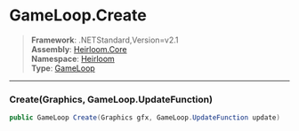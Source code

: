 # GameLoop.Create

> **Framework**: .NETStandard,Version=v2.1  
> **Assembly**: [Heirloom.Core][0]  
> **Namespace**: [Heirloom][0]  
> **Type**: [GameLoop][1]  

--------------------------------------------------------------------------------

### Create(Graphics, GameLoop.UpdateFunction)

```cs
public GameLoop Create(Graphics gfx, GameLoop.UpdateFunction update)
```

[0]: ..\Heirloom.Core.md
[1]: Heirloom.GameLoop.md
